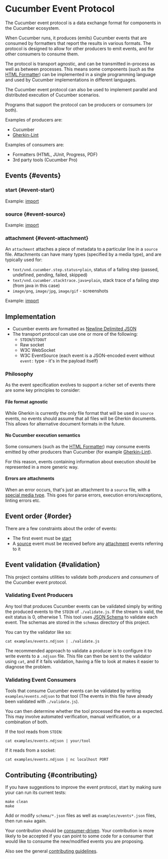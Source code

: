 # Cucumber Event Protocol

The Cucumber event protocol is a data exchange format for components in the
Cucumber ecosystem.

When Cucumber runs, it produces (emits) Cucumber events that are consumed by
formatters that report the results in various formats. The protocol is designed
to allow for other producers to emit events, and for other consumers to consume
them.

The protocol is transport agnostic, and can be transmitted in-process as well as
between processes. This means some components (such as the [HTML Formatter](../html-formatter/README.md))
can be implemented in a single programming language and used by Cucumber
implementations in different languages.

The Cucumber event protocol can also be used to implement parallel and distributed
execution of Cucumber scenarios.

Programs that support the protocol can be producers or consumers (or both).

Examples of producers are:

* Cucumber
* [Gherkin-Lint](../gherkin-lint/README.md)

Examples of consumers are:
* Formatters (HTML, JUnit, Progress, PDF)
* 3rd party tools (Cucumber Pro)

## Events {#events}

### start {#event-start}

Example:
[import](examples/events/001_start.json)

### source {#event-source}

Example:
[import](examples/events/002_source.json)

### attachment {#event-attachment}

An `attachment` attaches a piece of metadata to a particular line in a `source` file.
Attachments can have many types (specified by a media type), and are typically used for:

* `text/vnd.cucumber.step.status+plain`, status of a failing step (passed, undefined, pending, failed, skipped)
* `text/vnd.cucumber.stacktrace.java+plain`, stack trace of a failing step (from java in this case)
* `image/png`, `image/jpg`, `image/gif` - screenshots

Example:
[import](examples/events/003_attachment-png-embedded.json)

## Implementation

* Cucumber events are formatted as [Newline Delimited JSON](http://ndjson.org)
* The transport protocol can use one or more of the following:
  * `STDIN`/`STDOUT`
  * Raw socket
  * W3C WebSocket
  * W3C EventSource (each event is a JSON-encoded event without `event:` type - it's in the payload itself)

### Philosophy

As the event specification evolves to support a richer set of events there are some
key principles to consider:

#### File format agnostic

While Gherkin is currently the only file format that will be used in `source`
events, no events should assume that all files will be Gherkin documents. This
allows for alternative document formats in the future.

#### No Cucumber execution semantics

Some consumers (such as the [HTML Formatter](../html-formatter/README.md)) may
consume events emitted by other producers than Cucumber (for example [Gherkin-Lint](../gherkin-lint/README.md)).

For this reason, events containing information about execution should be represented
in a more generic way.

#### Errors are attachments

When an error occurs, that's just an attachment to a `source` file, with a [special
media type](#event-attachment). This goes for parse errors, execution errors/exceptions, linting
errors etc.

## Event order {#order}

There are a few constraints about the order of events:

* The first event must be [start](#start)
* A [source](#event-source) event must be received before any
  [attachment](#event-attachment) events referring to it

## Event validation {#validation}

This project contains utilities to validate both *producers* and *consumers* of
the Cucumber event protocol.

### Validating Event Producers

Any tool that produces Cucumber events can be validated simply by writing the
produced events to the `STDIN` of `./validate.js`. If the stream is valid, the
exit status is 0, otherwise 1. This tool uses [JSON Schema](http://json-schema.org/)
to validate each event. The schemas are stored in the `schemas` directory of this
project.

You can try the validator like so:

    cat examples/events.ndjson | ./validate.js

The recommended approach to validate a producer is to configure it to write events to a
`.ndjson` file. This file can then be sent to the validator using `cat`, and
if it fails validation, having a file to look at makes it easier to diagnose
the problem.

### Validating Event Consumers

Tools that consume Cucumber events can be validated by writing
`examples/events.ndjson` to that tool (The events in this file have already been
validated with `./validate.js`).

You can then determine whether the tool processed the events as expected. This
may involve automated verification, manual verification, or a combination of both.

If the tool reads from `STDIN`:

    cat examples/events.ndjson | your/tool

If it reads from a socket:

    cat examples/events.ndjson | nc localhost PORT

## Contributing {#contributing}

If you have suggestions to improve the event protocol, start by making sure your
can run its current tests:

    make clean
    make

Add or modify `schema/*.json` files as well as `examples/events*.json` files,
then run `make` again.

Your contribution should be [consumer-driven](http://www.martinfowler.com/articles/consumerDrivenContracts.html).
Your contribution is more likely to be accepted if you can point to some code for
a consumer that would like to consume the new/modified events you are proposing.

Also see the general [contributing guidelines](../CONTRIBUTING.md).
